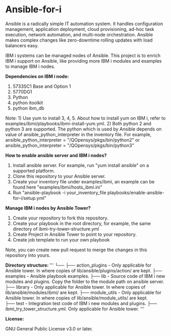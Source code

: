 # Ansible-for-i


Ansible is a radically simple IT automation system. It handles configuration management, application deployment, cloud provisioning, ad-hoc task execution, network automation, and multi-node orchestration. Ansible makes complex changes like zero-downtime rolling updates with load balancers easy. 

IBM i systems can be managed nodes of Ansible. This project is to enrich IBM i support on Ansible, like providing more IBM i modules and examples to manage IBM i nodes. 

<b>Dependencies on IBM i node: </b>
1. 5733SC1 Base and Option 1
2. 5770DG1
3. Python
4. python itoolkit
5. python ibm_db

Note: 1) Use yum to install 3, 4, 5. About how to install yum on IBM i, refer to examples/ibmi/playbooks/ibmi-install-yum.yml.
2) Both python 2 and python 3 are supported. The python which is used by Ansible depends on value of  ansible_python_interpreter in the inventory file. For example, ansible_python_interpreter = "/QOpensys/pkgs/bin/python2" or ansible_python_interpreter = "/QOpensys/pkgs/bin/python3"

<b>How to enable ansible server and IBM i nodes? </b> <br>
1. Install ansible server. For example, run "yum install ansible" on a supported platform.
2. Clone this repository to your Ansible server.
3. Create your inventory file under examples/ibmi, an example can be found here "examples/ibmi/hosts_ibmi.ini"
4. Run "ansible-playbook -i your_inventory_file playbooks/enable-ansible-for-i/setup.yml"</br>

<b>Manage IBM i nodes by Ansible Tower? </b> <br>
1. Create your repository to fork this repository.
2. Create your playbook in the root directory, for example, the same directory of ibmi-try-tower-structure.yml
3. Create Project in Ansible Tower to point to your repository.
4. Create job template to run your own playbook

Note, you can create new pull request to merge the changes in this repository into yours.

<b>Directory structure: </b>
'''
└── ├── action_plugins - Only applicable for Ansible tower. In where copies of lib/ansible/plugins/action/ are kept.
    ├── examples - Ansible playbook examples.
    ├── lib - Source code of IBM i new modules and plugins. Copy the folder to the module path on ansible server.
    ├── library - Only applicable for Ansible tower. In where copies of lib/ansible/modules/ibmi/ are kept. 
    ├── module_utils - Only applicable for Ansible tower. In where copies of lib/ansible/module_utils/ are kept.  
    ├── test - Integration test code of IBM i new modules and plugins.
    ├── ibmi_try_tower_structure.yml. Only applicable for Ansible tower. 
'''

<b>License: </b><br>

GNU General Public License v3.0 or later.



